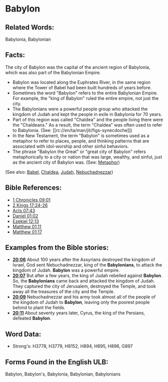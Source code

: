 # Babylon

## Related Words:

Babylonia, Babylonian

## Facts:

The city of Babylon was the capital of the ancient region of Babylonia, which was also part of the Babylonian Empire.

* Babylon was located along the Euphrates River, in the same region where the Tower of Babel had been built hundreds of years before.
* Sometimes the word "Babylon" refers to the entire Babylonian Empire. For example, the "king of Babylon" ruled the entire empire, not just the city.
* The Babylonians were a powerful people group who attacked the kingdom of Judah and kept the people in exile in Babylonia for 70 years.
* Part of this region was called "Chaldea" and the people living there were the "Chaldeans." As a result, the term "Chaldea" was often used to refer to Babylonia. (See: [[rc://en/ta/man/jit/figs-synecdoche]])
* In the New Testament, the term "Babylon" is sometimes used as a metaphor to refer to places, people, and thinking patterns that are associated with idol-worship and other sinful behaviors.
* The phrase "Babylon the Great" or "great city of Babylon" refers metaphorically to a city or nation that was large, wealthy, and sinful, just as the ancient city of Babylon was. (See: [Metaphor](rc://en/ta/man/jit/figs-metaphor))

(See also: [Babel](../names/babel.md), [Chaldea](../names/chaldeans.md), [Judah](../names/kingdomofjudah.md), [Nebuchadnezzar](../names/nebuchadnezzar.md))

## Bible References:

* [1 Chronicles 09:01](rc://en/tn/help/1ch/09/01)
* [2 Kings 17:24-26](rc://en/tn/help/2ki/17/24)
* [Acts 07:43](rc://en/tn/help/act/07/43)
* [Daniel 01:02](rc://en/tn/help/dan/01/02)
* [Ezekiel 12:13](rc://en/tn/help/ezk/12/13)
* [Matthew 01:11](rc://en/tn/help/mat/01/11)
* [Matthew 01:17](rc://en/tn/help/mat/01/17)

## Examples from the Bible stories:

* __[20:06](rc://en/tn/help/obs/20/06)__ About 100 years after the Assyrians destroyed the kingdom of Israel, God sent Nebuchadnezzar, king of the __Babylonians__, to attack the kingdom of Judah. __Babylon__ was a powerful empire.
* __[20:07](rc://en/tn/help/obs/20/07)__ But after a few years, the king of Judah rebelled against __Babylon__. So, the __Babylonians__ came back and attacked the kingdom of Judah. They captured the city of Jerusalem, destroyed the Temple, and took away all the treasures of the city and the Temple.
* __[20:09](rc://en/tn/help/obs/20/09)__ Nebuchadnezzar and his army took almost all of the people of the kingdom of Judah to __Babylon__, leaving only the poorest people behind to plant the fields.
* __[20:11](rc://en/tn/help/obs/20/11)__ About seventy years later, Cyrus, the king of the Persians, defeated __Babylon__.

## Word Data:

* Strong's: H3778, H3779, H8152, H894, H895, H896, G897

## Forms Found in the English ULB:

Babylon, Babylon's, Babylonia, Babylonian, Babylonians
